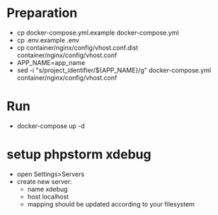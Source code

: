# Preparation
* cp docker-compose.yml.example docker-compose.yml
* cp .env.example .env
* cp container/nginx/config/vhost.conf.dist container/nginx/config/vhost.conf
* APP_NAME=app_name
* sed -i "s/project_identifier/${APP_NAME}/g" docker-compose.yml container/nginx/config/vhost.conf
# Run
* docker-compose up -d
# setup phpstorm xdebug
* open Settings>Servers
* create new server:
  * name xdebug
  * host localhost
  * mapping should be updated according to your filesystem
